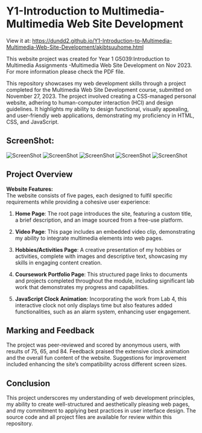 # Y1-Introduction to Multimedia-Multimedia Web Site Development

View it at: https://dundd2.github.io/Y1-Introduction-to-Multimedia-Multimedia-Web-Site-Development/akibtsuuhome.html

This website project was created for Year 1 G5039:Introduction to Multimedia Assignments -Multimedia Web Site Development on Nov 2023. For more information please check the PDF file.

This repository showcases my web development skills through a project completed for the Multimedia Web Site Development course, submitted on November 27, 2023. The project involved creating a CSS-managed personal website, adhering to human-computer interaction (HCI) and design guidelines. It highlights my ability to design functional, visually appealing, and user-friendly web applications, demonstrating my proficiency in HTML, CSS, and JavaScript.

## ScreenShot:
![ScreenShot](https://github.com/dundd2/Y1-Introduction-to-Multimedia-Multimedia-Web-Site-Development/blob/main/SC%20(1).png)
![ScreenShot](https://github.com/dundd2/Y1-Introduction-to-Multimedia-Multimedia-Web-Site-Development/blob/main/SC%20(2).png)
![ScreenShot](https://github.com/dundd2/Y1-Introduction-to-Multimedia-Multimedia-Web-Site-Development/blob/main/SC%20(3).png)
![ScreenShot](https://github.com/dundd2/Y1-Introduction-to-Multimedia-Multimedia-Web-Site-Development/blob/main/SC%20(4).png)
![ScreenShot](https://github.com/dundd2/Y1-Introduction-to-Multimedia-Multimedia-Web-Site-Development/blob/main/SC%20(5).png)

## Project Overview

**Website Features:**  
The website consists of five pages, each designed to fulfil specific requirements while providing a cohesive user experience:

1. **Home Page**: The root page introduces the site, featuring a custom title, a brief description, and an image sourced from a free-use platform.

2. **Video Page**: This page includes an embedded video clip, demonstrating my ability to integrate multimedia elements into web pages.

3. **Hobbies/Activities Page**: A creative presentation of my hobbies or activities, complete with images and descriptive text, showcasing my skills in engaging content creation.

4. **Coursework Portfolio Page**: This structured page links to documents and projects completed throughout the module, including significant lab work that demonstrates my progress and capabilities.

5. **JavaScript Clock Animation**: Incorporating the work from Lab 4, this interactive clock not only displays time but also features added functionalities, such as an alarm system, enhancing user engagement.

## Marking and Feedback

The project was peer-reviewed and scored by anonymous users, with results of 75, 65, and 84. Feedback praised the extensive clock animation and the overall fun content of the website. Suggestions for improvement included enhancing the site’s compatibility across different screen sizes.

## Conclusion

This project underscores my understanding of web development principles, my ability to create well-structured and aesthetically pleasing web pages, and my commitment to applying best practices in user interface design. The source code and all project files are available for review within this repository.
